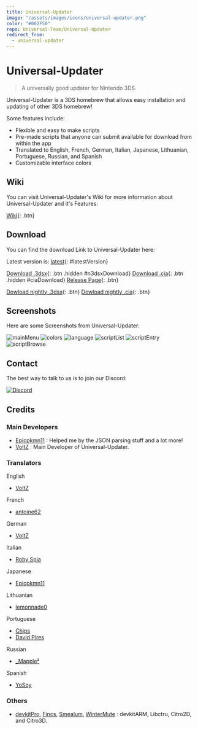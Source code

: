 ```yaml
---
title: Universal-Updater
image: "/assets/images/icons/universal-updater.png"
color: "#002F50"
repo: Universal-Team/Universal-Updater
redirect_from:
  - universal-updater
---
```


<script src="https://ajax.googleapis.com/ajax/libs/jquery/2.1.3/jquery.min.js"></script>
<script>
  $(document).ready(function() {
    $.getJSON('https://api.github.com/repos/Universal-Team/Universal-Updater/tags').done(function(json) {
      var release = json[0];
      var version = release.name;

      var n3dsxURL = 'https://github.com/Universal-Team/Universal-Updater/releases/download/'+version+'/Universal-Updater.3dsx'
      var ciaURL = 'https://github.com/Universal-Team/Universal-Updater/releases/download/'+version+'/Universal-Updater.cia'
      var releaseURL = 'https://github.com/Universal-Team/Universal-Updater/releases/tag/'+version

      $('#n3dsxDownload').attr('href', n3dsxURL);
      $('#ciaDownload').attr('href', ciaURL);
      $('#n3dsxDownload').attr('class', 'btn');
      $('#ciaDownload').attr('class', 'btn');
      $('#latestVersion').html(version)
      $('#latestVersion').attr('href', releaseURL);
    });
  });
</script>

# Universal-Updater

> A universally good updater for Nintendo 3DS.

Universal-Updater is a 3DS homebrew that allows easy installation and updating of other 3DS homebrew!

Some features include:

- Flexible and easy to make scripts
- Pre-made scripts that anyone can submit available for download from within the app
- Translated to English, French, German, Italian, Japanese, Lithuanian, Portuguese, Russian, and Spanish
- Customizable interface colors

## Wiki
You can visit Universal-Updater's Wiki for more information about Universal-Updater and it's Features:

[Wiki](https://github.com/Universal-Team/Universal-Updater/wiki){: .btn}


## Download

You can find the download Link to Universal-Updater here:

Latest version is: [latest](https://github.com/Universal-Team/Universal-Updater/releases/latest){: #latestVersion}

[Download .3dsx](){: .btn .hidden #n3dsxDownload}
[Download .cia](){: .btn .hidden #ciaDownload}
[Release Page](https://github.com/Universal-Team/Universal-Updater/releases/latest){: .btn}

[Dowload nightly .3dsx](https://github.com/Universal-Team/extras/raw/master/builds/Universal-Updater/Universal-Updater.3dsx){: .btn}
[Dowload nightly .cia](https://github.com/Universal-Team/extras/raw/master/builds/Universal-Updater/Universal-Updater.cia){: .btn}

## Screenshots

Here are some Screenshots from Universal-Updater:

![mainMenu](assets/images/universal-updater/mainMenu.png)
![colors](assets/images/universal-updater/colors.png)
![language](assets/images/universal-updater/language.png)
![scriptList](assets/images/universal-updater/scriptList.png)
![scriptEntry](assets/images/universal-updater/scriptEntry.png)
![scriptBrowse](assets/images/universal-updater/scriptBrowse.png)

## Contact
The best way to talk to us is to join our Discord:

[![Discord](https://discordapp.com/api/guilds/568119817320792074/widget.png?style=banner2)](https://discord.gg/KDJCfGF)

## Credits
### Main Developers

- [Epicpkmn11](https://github.com/Epicpkmn11) : Helped me by the JSON parsing stuff and a lot more!
- [VoltZ](https://github.com/SuperSaiyajinVoltZ) : Main Developer of Universal-Updater.
### Translators

English
- [VoltZ](https://github.com/SuperSaiyajinVoltZ)

French
- [antoine62](https://github.com/antoine62)

German
- [VoltZ](https://github.com/SuperSaiyajinVoltZ)

Italian
- [Roby Spia](https://crowdin.com/profile/robyspia67)

Japanese
- [Epicpkmn11](https://github.com/Epicpkmn11)

Lithuanian
- [lemonnade0](https://steamcommunity.com/profiles/76561198276444028)

Portuguese
- [Chips](https://github.com/Ch1p5)
- [David Pires](https://github.com/DavidPires)

Russian
- [_Mapple²](https://gitlab.com/of228lo)

Spanish
- [YoSoy](https://twitter.com/riku200)
### Others

- [devkitPro](https://github.com/devkitPro), [Fincs](https://github.com/fincs), [Smealum](https://github.com/smealum), [WinterMute](https://github.com/WinterMute) : devkitARM, Libctru, Citro2D, and Citro3D.